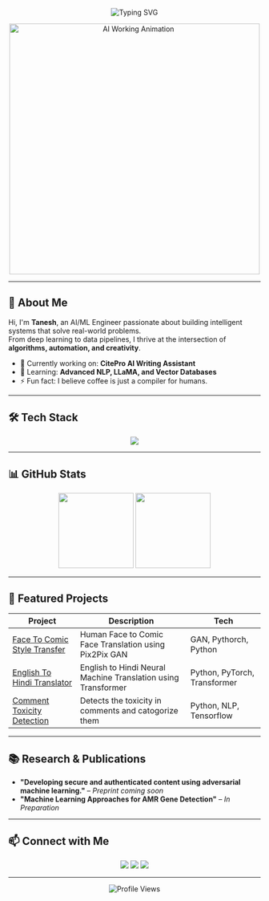 <!-- Animated Typing SVG -->
<p align="center">
  <img src="https://readme-typing-svg.herokuapp.com?font=Fira+Code&pause=1000&center=true&width=500&lines=Hey+there!+%F0%9F%91%8B+I'm+Tanesh;AI+%26+ML+Engineer;Turning+Data+into+Intelligence;Building+Smart+%26+Scalable+Systems" alt="Typing SVG" />
</p>

<!-- Profile Banner GIF -->
<p align="center">
  <img src="https://media.giphy.com/media/qgQUggAC3Pfv687qPC/giphy.gif" width="500" alt="AI Working Animation" />
</p>

---

## 🚀 About Me
Hi, I'm **Tanesh**, an AI/ML Engineer passionate about building intelligent systems that solve real-world problems.  
From deep learning to data pipelines, I thrive at the intersection of **algorithms, automation, and creativity**.

- 🔭 Currently working on: **CitePro AI Writing Assistant**
- 🌱 Learning: **Advanced NLP, LLaMA, and Vector Databases**
- ⚡ Fun fact: I believe coffee is just a compiler for humans.

---

## 🛠 Tech Stack
<p align="center">
  <img src="https://skillicons.dev/icons?i=python,pytorch,tensorflow,jupyter,numpy,pandas,mysql,mongodb,c,cpp,anaconda,git,linux,vscode" />
</p>

---

## 📊 GitHub Stats
<p align="center">
  <img src="https://github-readme-stats.vercel.app/api?username=TaneshG13&show_icons=true&theme=tokyonight" height="150" />
  <img src="https://github-readme-stats.vercel.app/api/top-langs?username=TaneshG13&layout=compact&theme=tokyonight" height="150" />
</p>

---

## 🌟 Featured Projects
| Project | Description | Tech |
|---------|-------------|------|
| [Face To Comic Style Transfer]([https://github.com/TaneshG13](https://github.com/TaneshG13/Face-to-Comic-style-transfer-using-Pix2Pix-GAN)) | Human Face to Comic Face Translation using Pix2Pix GAN | GAN, Pythorch, Python |
| [English To Hindi Translator]([https://github.com/TaneshG13](https://github.com/TaneshG13/English-to-Hindi-Translation-Using-Transformer)) | English to Hindi Neural Machine Translation using Transformer | Python, PyTorch, Transformer |
| [Comment Toxicity Detection](https://github.com/TaneshG13) | Detects the toxicity in comments and catogorize them | Python, NLP, Tensorflow |

---

## 📚 Research & Publications
- **"Developing secure and authenticated content using adversarial machine learning."** – *Preprint coming soon*
- **"Machine Learning Approaches for AMR Gene Detection"** – *In Preparation*

---

## 📫 Connect with Me
<p align="center">
  <a href="https://www.instagram.com/teee.13_/"><img src="https://img.shields.io/badge/Instagram-%23E4405F?style=for-the-badge&logo=instagram&logoColor=white"/></a>
  <a href="mailto:gujartanesh@gmail.com"><img src="https://img.shields.io/badge/Gmail-%23D14836?style=for-the-badge&logo=gmail&logoColor=white"/></a>
  <a href="https://www.linkedin.com/in/tanesh-gujar/"><img src="https://img.shields.io/badge/LinkedIn-%230A66C2?style=for-the-badge&logo=linkedin&logoColor=white"/></a>
</p>

---

<p align="center">
  <img src="https://komarev.com/ghpvc/?username=TaneshG13&label=Profile%20Views&color=blueviolet&style=flat" alt="Profile Views"/>
</p>
